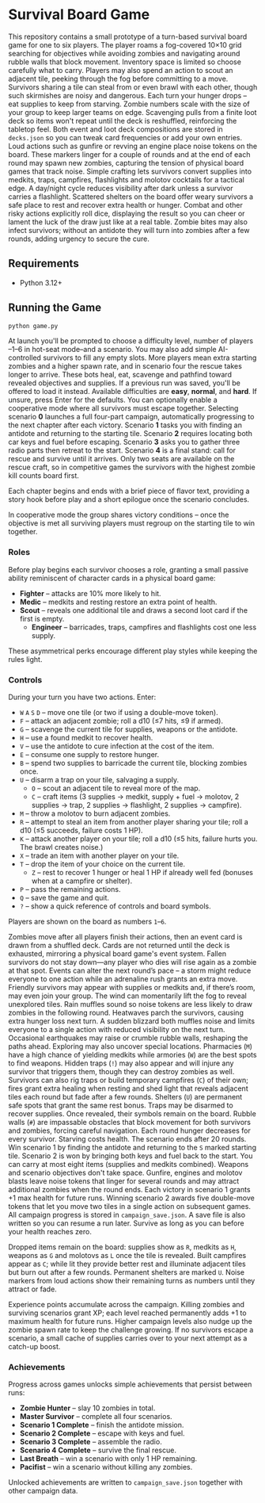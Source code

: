 # Survival Board Game

This repository contains a small prototype of a turn-based survival board game
for one to six players. The player roams a fog-covered 10×10 grid searching for objectives while
avoiding zombies and navigating around rubble walls that block movement. Inventory space is limited so choose carefully what to carry.
Players may also spend an action to scout an adjacent tile, peeking through the
fog before committing to a move.
Survivors sharing a tile can steal from or even brawl with each other, though
such skirmishes are noisy and dangerous.
Each turn your hunger drops – eat supplies to keep from starving. Zombie
numbers scale with the size of your group to keep larger teams on edge.
Scavenging pulls from a finite loot deck so items won't repeat until the deck
is reshuffled, reinforcing the tabletop feel. Both event and loot deck
compositions are stored in `decks.json` so you can tweak card frequencies or
add your own entries.
Loud actions such as gunfire or revving an engine place noise tokens on the
board. These markers linger for a couple of rounds and at the end of each
round may spawn new zombies, capturing the tension of physical board games
that track noise.
  Simple crafting lets survivors convert supplies into medkits, traps,
  campfires, flashlights and molotov cocktails for a tactical edge. A day/night cycle
reduces visibility after dark unless a survivor carries a flashlight.
Scattered shelters on the board offer weary survivors a safe place to rest
and recover extra health or hunger.
Combat and other risky actions explicitly roll dice, displaying the result so
you can cheer or lament the luck of the draw just like at a real table.
Zombie bites may also infect survivors; without an antidote they will turn
into zombies after a few rounds, adding urgency to secure the cure.

## Requirements
- Python 3.12+

## Running the Game
```bash
python game.py
```

At launch you'll be prompted to choose a difficulty level, number of players
–1–6 in hot-seat mode–and a scenario. You may also add simple AI-controlled
survivors to fill any empty slots. More players mean extra starting zombies and
a higher spawn rate, and in scenario four the rescue takes longer to arrive.
These bots heal, eat, scavenge and pathfind toward revealed objectives and
supplies. If a previous run was saved, you'll be offered to load it instead.
Available difficulties are **easy**, **normal**, and
**hard**. If unsure, press Enter for the defaults. You can optionally enable a
cooperative mode where all survivors must escape together. Selecting scenario
**0** launches a full four-part campaign, automatically progressing to the next
chapter after each victory. Scenario **1** tasks you with finding an antidote
and returning to the starting tile. Scenario **2** requires locating both car
keys and fuel before escaping. Scenario **3** asks you to gather three radio
parts then retreat to the start. Scenario **4** is a final stand: call for
rescue and survive until it arrives. Only two seats are available on the
rescue craft, so in competitive games the survivors with the highest zombie
kill counts board first.

Each chapter begins and ends with a brief piece of flavor text, providing a
story hook before play and a short epilogue once the scenario concludes.

In cooperative mode the group shares victory conditions – once the objective is
met all surviving players must regroup on the starting tile to win together.

### Roles

Before play begins each survivor chooses a role, granting a small passive
ability reminiscent of character cards in a physical board game:

- **Fighter** – attacks are 10% more likely to hit.
- **Medic** – medkits and resting restore an extra point of health.
- **Scout** – reveals one additional tile and draws a second loot card if the
  first is empty.
  - **Engineer** – barricades, traps, campfires and flashlights cost one less supply.

These asymmetrical perks encourage different play styles while keeping the
rules light.

### Controls

During your turn you have two actions. Enter:

- `W` `A` `S` `D` – move one tile (or two if using a double-move token).
- `F` – attack an adjacent zombie; roll a d10 (≤7 hits, ≤9 if armed).
- `G` – scavenge the current tile for supplies, weapons or the antidote.
- `H` – use a found medkit to recover health.
- `V` – use the antidote to cure infection at the cost of the item.
- `E` – consume one supply to restore hunger.
- `B` – spend two supplies to barricade the current tile, blocking zombies once.
- `U` – disarm a trap on your tile, salvaging a supply.
  - `O` – scout an adjacent tile to reveal more of the map.
  - `C` – craft items (3 supplies → medkit, supply + fuel → molotov, 2 supplies → trap, 2 supplies → flashlight, 2 supplies → campfire).
- `M` – throw a molotov to burn adjacent zombies.
- `R` – attempt to steal an item from another player sharing your tile; roll a d10 (≤5 succeeds, failure costs 1 HP).
- `K` – attack another player on your tile; roll a d10 (≤5 hits, failure hurts you. The brawl creates noise.)
- `X` – trade an item with another player on your tile.
- `T` – drop the item of your choice on the current tile.
  - `Z` – rest to recover 1 hunger or heal 1 HP if already well fed (bonuses when at a campfire or shelter).
- `P` – pass the remaining actions.
- `Q` – save the game and quit.
- `?` – show a quick reference of controls and board symbols.

Players are shown on the board as numbers `1`–`6`.

Zombies move after all players finish their actions, then an event card is drawn
from a shuffled deck. Cards are not returned until the deck is exhausted,
mirroring a physical board game's event system. Fallen survivors do not stay
down—any player who dies will rise again as a zombie at that spot. Events can
alter the next round’s pace – a storm might reduce everyone to one action while
an adrenaline rush grants an extra move. Friendly survivors may appear with
supplies or medkits and, if there’s room, may even join your group. The wind
can momentarily lift the fog to reveal unexplored tiles. Rain muffles sound so
noise tokens are less likely to draw zombies in the following round. Heatwaves parch the survivors, causing extra hunger loss next turn. A sudden
blizzard both muffles noise and limits everyone to a single action with reduced
visibility on the next turn. Occasional earthquakes may raise or crumble rubble walls, reshaping the paths ahead. Exploring may also
uncover special locations. Pharmacies (`M`) have a high chance of yielding
  medkits while armories (`W`) are the best spots to find weapons. Hidden traps
  (`!`) may also appear and will injure any survivor that triggers them, though
  they can destroy zombies as well. Survivors can also rig traps or build
  temporary campfires (`C`) of their own; fires grant extra healing when resting
  and shed light that reveals adjacent tiles each round but fade after a few
  rounds. Shelters (`U`) are permanent safe spots that grant the same rest
  bonus. Traps may be disarmed to recover supplies. Once revealed, their
  symbols remain on the board. Rubble walls (`#`) are impassable obstacles that
  block movement for both survivors and zombies, forcing careful navigation.
Each round hunger decreases for every
survivor. Starving costs health. The scenario ends after 20 rounds. Win scenario
1 by finding the antidote and returning to the `S` marked starting tile. Scenario
2 is won by bringing both keys and fuel back to the start. You can carry at most
eight items (supplies and medkits combined). Weapons and scenario objectives
don't take space. Gunfire, engines and molotov blasts leave noise tokens that
linger for several rounds and may attract additional zombies when the round
ends. Each victory in scenario 1
grants +1 max health for future runs. Winning scenario 2 awards five double-move
tokens that let you move two tiles in a single action on subsequent games. All
campaign progress is stored in `campaign_save.json`. A save file is also written
so you can resume a run later. Survive as long as you can before your health
reaches zero.

  Dropped items remain on the board: supplies show as `R`, medkits as `H`, weapons as `G` and molotovs as `L` once the tile is revealed. Built campfires appear as `C`; while lit they provide better rest and illuminate adjacent tiles but burn out after a few rounds. Permanent shelters are marked `U`.
Noise markers from loud actions show their remaining turns as numbers until they attract or fade.

Experience points accumulate across the campaign. Killing zombies and
surviving scenarios grant XP; each level reached permanently adds +1 to
maximum health for future runs.
Higher campaign levels also nudge up the zombie spawn rate to keep the
challenge growing. If no survivors escape a scenario, a small cache of
supplies carries over to your next attempt as a catch-up boost.

### Achievements

Progress across games unlocks simple achievements that persist between runs:

- **Zombie Hunter** – slay 10 zombies in total.
- **Master Survivor** – complete all four scenarios.
- **Scenario 1 Complete** – finish the antidote mission.
- **Scenario 2 Complete** – escape with keys and fuel.
- **Scenario 3 Complete** – assemble the radio.
- **Scenario 4 Complete** – survive the final rescue.
- **Last Breath** – win a scenario with only 1 HP remaining.
- **Pacifist** – win a scenario without killing any zombies.

Unlocked achievements are written to `campaign_save.json` together with other
campaign data.

